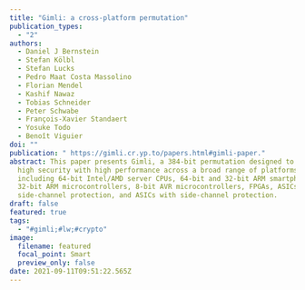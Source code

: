 ```yaml
---
title: "Gimli: a cross-platform permutation"
publication_types:
  - "2"
authors:
  - Daniel J Bernstein
  - Stefan Kölbl
  - Stefan Lucks
  - Pedro Maat Costa Massolino
  - Florian Mendel
  - Kashif Nawaz
  - Tobias Schneider
  - Peter Schwabe
  - François-Xavier Standaert
  - Yosuke Todo
  - Benoît Viguier
doi: ""
publication: " https://gimli.cr.yp.to/papers.html#gimli-paper."
abstract: This paper presents Gimli, a 384-bit permutation designed to achieve
  high security with high performance across a broad range of platforms,
  including 64-bit Intel/AMD server CPUs, 64-bit and 32-bit ARM smartphone CPUs,
  32-bit ARM microcontrollers, 8-bit AVR microcontrollers, FPGAs, ASICs without
  side-channel protection, and ASICs with side-channel protection.
draft: false
featured: true
tags:
  - "#gimli;#lw;#crypto"
image:
  filename: featured
  focal_point: Smart
  preview_only: false
date: 2021-09-11T09:51:22.565Z
---
```

